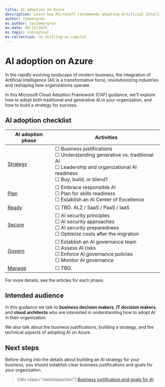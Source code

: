 ```yaml
---
title: AI adoption on Azure
description: Learn how Microsoft recommends adopting Artificial Intelligence (AI) in your organization with the Microsoft Cloud Adoption Framework.
author: Zimmergren
ms.author: tozimmergren
ms.date: 06/12/2024
ms.topic: conceptual
ms.collection: ce-skilling-ai-copilot
---
```


# AI adoption on Azure

In the rapidly evolving landscape of modern business, the integration of Artificial Intelligence (AI) is a transformative force, revolutionizing industries and reshaping how organizations operate.

In this Microsoft Cloud Adoption Framework (CAF) guidance, we'll explore how to adopt both traditional and generative AI in your organization, and how to build a strategy for success.

## AI adoption checklist

| AI adoption phase | Activities |
|---|---|
| [Strategy](./strategy.md) | &#9744; Business justifications<br>&#9744; Understanding generative vs. traditional AI<br>&#9744; Leadership and organizational AI readiness<br>&#9744; Buy, build, or blend? |
| [Plan](./plan.md) | &#9744; Embrace responsible AI<br>&#9744; Plan for skills readiness<br>&#9744; Establish an AI Center of Excellence|
| [Ready](./ready.md) | &#9744; TBD. ALZ / SaaS / PaaS / IaaS |
| [Secure](./secure.md) | &#9744; AI security principles<br>&#9744; AI security approaches<br>&#9744; AI security preparedness<br>&#9744; Optimize costs after the migration |
| [Govern](./govern.md) | &#9744; Establish an AI governance team<br>&#9744; Assess AI risks<br>&#9744; Enforce AI governance policies<br>&#9744; Monitor AI governance|
| [Manage](./manage.md) | &#9744; TBD. |

For more details, see the articles for each phase.

## Intended audience

In this guidance we talk to **business decision makers**, **IT decision makers**, and **cloud architects** who are interested in understanding how to adopt AI in their organization.

We also talk about the business justifications, building a strategy, and the technical aspects of adopting AI on Azure.

## Next steps

 Before diving into the details about building an AI strategy for your business, you should establish clear business justifications and goals for your organization.

> [!div class="nextstepaction"]
> [Business justification and goals for AI](./business-justification-goals.md)
